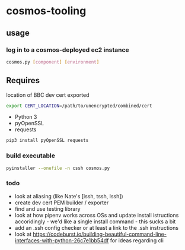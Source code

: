 # cosmos-tooling

## usage

### log in to a cosmos-deployed ec2 instance

```bash
cosmos.py [component] [environment]
```

## Requires

location of BBC dev cert exported

```bash
export CERT_LOCATION=/path/to/unencrypted/combined/cert
```

* Python 3
* pyOpenSSL
* requests

```bash
pip3 install pyOpenSSL requests
```

### build executable

```bash
pyinstaller --onefile -n cssh cosmos.py
```

### todo

* look at aliasing (like Nate's [issh, tssh, lssh])
* create dev cert PEM builder / exporter
* find and use testing library
* look at how pipenv works across OSs and update install istructions accoridingly - we'd like a single install command - this sucks a bit
* add an .ssh config checker or at least a link to the .ssh instructions
* look at https://codeburst.io/building-beautiful-command-line-interfaces-with-python-26c7e1bb54df for ideas regarding cli
